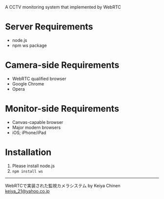 A CCTV monitoring system that implemented by WebRTC

Server Requirements
===================
* node.js
* npm ws package

Camera-side Requirements
========================
* WebRTC qualified browser
 * Google Chrome
 * Opera

Monitor-side Requirements
=========================
* Canvas-capable browser
 * Major modern browsers
 * iOS; iPhone/iPad

Installation
============
1. Please install node.js
2. `npm install ws`

--------
WebRTCで実装された監視カメラシステム
by Keiya Chinen <keiya_21@yahoo.co.jp>
